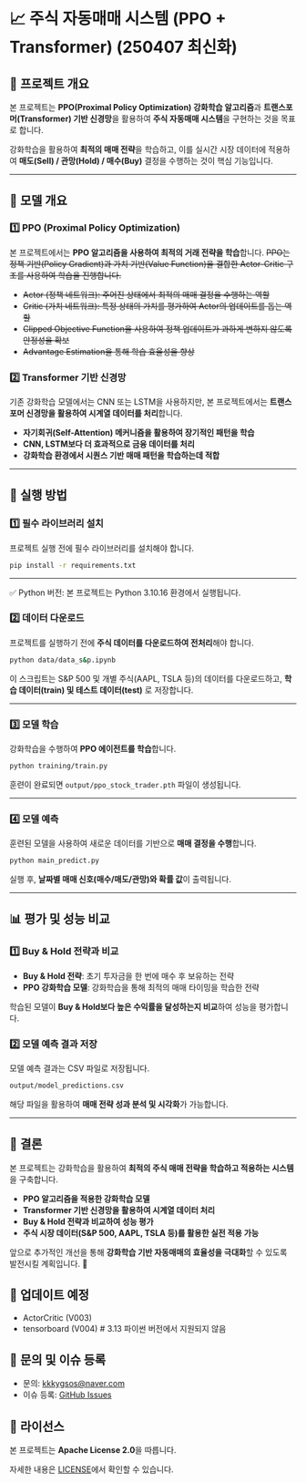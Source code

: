 # 📈 주식 자동매매 시스템 (PPO + Transformer) (250407 최신화)

## 📌 프로젝트 개요
본 프로젝트는 **PPO(Proximal Policy Optimization) 강화학습 알고리즘**과 **트랜스포머(Transformer) 기반 신경망**을 활용하여 **주식 자동매매 시스템**을 구현하는 것을 목표로 합니다.

강화학습을 활용하여 **최적의 매매 전략**을 학습하고, 이를 실시간 시장 데이터에 적용하여 **매도(Sell) / 관망(Hold) / 매수(Buy)** 결정을 수행하는 것이 핵심 기능입니다.

---

## 🚀 모델 개요
### **1️⃣ PPO (Proximal Policy Optimization)**
본 프로젝트에서는 **PPO 알고리즘을 사용하여 최적의 거래 전략을 학습**합니다. ~~PPO는 정책 기반(Policy Gradient)과 가치 기반(Value Function)을 결합한 Actor-Critic 구조를 사용하여 학습을 진행합니다.~~

- ~~Actor (정책 네트워크): 주어진 상태에서 최적의 매매 결정을 수행하는 역할~~
- ~~Critic (가치 네트워크): 특정 상태의 가치를 평가하여 Actor의 업데이트를 돕는 역할~~
- ~~Clipped Objective Function을 사용하여 정책 업데이트가 과하게 변하지 않도록 안정성을 확보~~
- ~~Advantage Estimation을 통해 학습 효율성을 향상~~

### **2️⃣ Transformer 기반 신경망**
기존 강화학습 모델에서는 CNN 또는 LSTM을 사용하지만, 본 프로젝트에서는 **트랜스포머 신경망을 활용하여 시계열 데이터를 처리**합니다.

- **자기회귀(Self-Attention) 메커니즘을 활용하여 장기적인 패턴을 학습**
- **CNN, LSTM보다 더 효과적으로 금융 데이터를 처리**
- **강화학습 환경에서 시퀀스 기반 매매 패턴을 학습하는데 적합**

---

## 🔧 실행 방법

### **1️⃣ 필수 라이브러리 설치**

프로젝트 실행 전에 필수 라이브러리를 설치해야 합니다.

```bash
pip install -r requirements.txt
```

---
✅ Python 버전: 본 프로젝트는 Python 3.10.16 환경에서 실행됩니다.

### **2️⃣ 데이터 다운로드**

프로젝트를 실행하기 전에 **주식 데이터를 다운로드하여 전처리**해야 합니다.

```bash
python data/data_s&p.ipynb
```

이 스크립트는 S&P 500 및 개별 주식(AAPL, TSLA 등)의 데이터를 다운로드하고, **학습 데이터(train) 및 테스트 데이터(test)** 로 저장합니다.

---

### **3️⃣ 모델 학습**

강화학습을 수행하여 **PPO 에이전트를 학습**합니다.

```bash
python training/train.py
```

훈련이 완료되면 `output/ppo_stock_trader.pth` 파일이 생성됩니다.

---

### **4️⃣ 모델 예측**

훈련된 모델을 사용하여 새로운 데이터를 기반으로 **매매 결정을 수행**합니다.

```bash
python main_predict.py
```

실행 후, **날짜별 매매 신호(매수/매도/관망)와 확률 값**이 출력됩니다.

---

## 📊 평가 및 성능 비교

### **1️⃣ Buy & Hold 전략과 비교**

- **Buy & Hold 전략**: 초기 투자금을 한 번에 매수 후 보유하는 전략
- **PPO 강화학습 모델**: 강화학습을 통해 최적의 매매 타이밍을 학습한 전략

학습된 모델이 **Buy & Hold보다 높은 수익률을 달성하는지 비교**하여 성능을 평가합니다.

### **2️⃣ 모델 예측 결과 저장**

모델 예측 결과는 CSV 파일로 저장됩니다.

```bash
output/model_predictions.csv
```

해당 파일을 활용하여 **매매 전략 성과 분석 및 시각화**가 가능합니다.

---

## 📌 결론

본 프로젝트는 강화학습을 활용하여 **최적의 주식 매매 전략을 학습하고 적용하는 시스템**을 구축합니다.

- **PPO 알고리즘을 적용한 강화학습 모델**
- **Transformer 기반 신경망을 활용하여 시계열 데이터 처리**
- **Buy & Hold 전략과 비교하여 성능 평가**
- **주식 시장 데이터(S&P 500, AAPL, TSLA 등)를 활용한 실전 적용 가능**

앞으로 추가적인 개선을 통해 **강화학습 기반 자동매매의 효율성을 극대화**할 수 있도록 발전시킬 계획입니다. 🚀

## 📌 업데이트 예정

- ActorCritic (V003)
- tensorboard (V004) # 3.13 파이썬 버전에서 지원되지 않음


## 📌 문의 및 이슈 등록

- 문의: [kkkygsos@naver.com](mailto:kkkygsos@naver.com)
- 이슈 등록: [GitHub Issues](https://github.com/EazyNick/AstraQuant/issues)

## 📌 라이선스

본 프로젝트는 **Apache License 2.0**을 따릅니다.

자세한 내용은 [LICENSE](http://www.apache.org/licenses/LICENSE-2.0)에서 확인할 수 있습니다.

